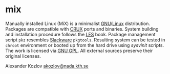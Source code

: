mix
===

Manually installed Linux (MiX) is a minimalist
[GNU](http://www.gnu.org/)/[Linux](https://www.kernel.org/) distribution.
Packages are compatible with [CRUX](https://crux.nu/) ports and
binaries.  System building and installation procedure follows the
[LFS](http://www.linuxfromscratch.org/) book.  Package management script
`pkz` resembles [Slackware](http://www.slackware.com/) `pkgtools`.
Resulting system can be tested in `chroot` environment or booted up
from the hard drive using *sysvinit* scripts.  The work is licensed via
[GNU GPL](http://www.gnu.org/copyleft/gpl.html).  All external sources
preserve their original licenses.

Alexander Kozlov <akozlov@nada.kth.se>  
